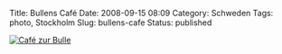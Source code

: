Title: Bullens Café
Date: 2008-09-15 08:09
Category: Schweden
Tags: photo, Stockholm
Slug: bullens-cafe
Status: published

[![Café zur
Bulle](/pic/bullenscafe_s.jpg "Café zur Bulle")](/pic/bullenscafe_l.jpg)

